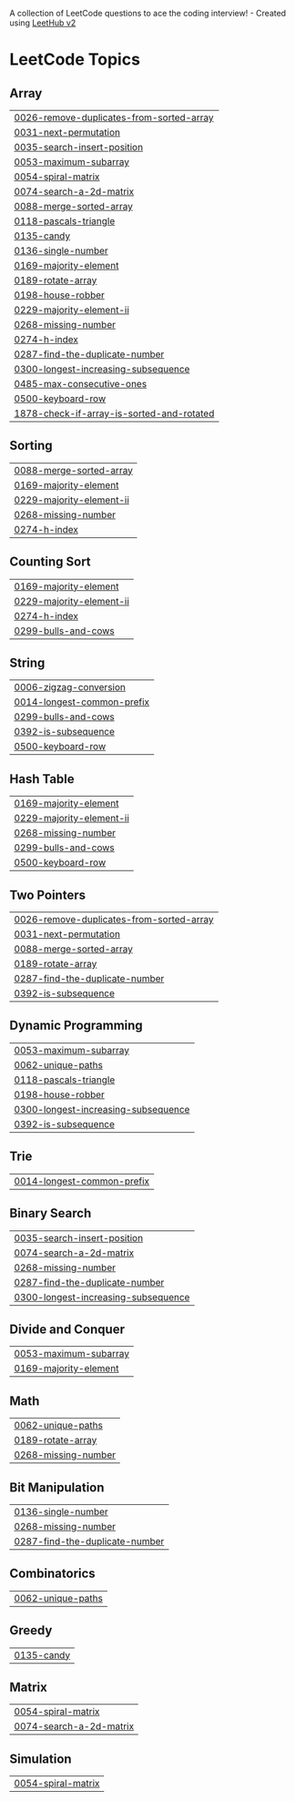 A collection of LeetCode questions to ace the coding interview! - Created using [LeetHub v2](https://github.com/arunbhardwaj/LeetHub-2.0)
<!---LeetCode Topics Start-->
# LeetCode Topics
## Array
|  |
| ------- |
| [0026-remove-duplicates-from-sorted-array](https://github.com/bidisha-15/dsa-bidisha/tree/master/0026-remove-duplicates-from-sorted-array) |
| [0031-next-permutation](https://github.com/bidisha-15/dsa-bidisha/tree/master/0031-next-permutation) |
| [0035-search-insert-position](https://github.com/bidisha-15/dsa-bidisha/tree/master/0035-search-insert-position) |
| [0053-maximum-subarray](https://github.com/bidisha-15/dsa-bidisha/tree/master/0053-maximum-subarray) |
| [0054-spiral-matrix](https://github.com/bidisha-15/dsa-bidisha/tree/master/0054-spiral-matrix) |
| [0074-search-a-2d-matrix](https://github.com/bidisha-15/dsa-bidisha/tree/master/0074-search-a-2d-matrix) |
| [0088-merge-sorted-array](https://github.com/bidisha-15/dsa-bidisha/tree/master/0088-merge-sorted-array) |
| [0118-pascals-triangle](https://github.com/bidisha-15/dsa-bidisha/tree/master/0118-pascals-triangle) |
| [0135-candy](https://github.com/bidisha-15/dsa-bidisha/tree/master/0135-candy) |
| [0136-single-number](https://github.com/bidisha-15/dsa-bidisha/tree/master/0136-single-number) |
| [0169-majority-element](https://github.com/bidisha-15/dsa-bidisha/tree/master/0169-majority-element) |
| [0189-rotate-array](https://github.com/bidisha-15/dsa-bidisha/tree/master/0189-rotate-array) |
| [0198-house-robber](https://github.com/bidisha-15/dsa-bidisha/tree/master/0198-house-robber) |
| [0229-majority-element-ii](https://github.com/bidisha-15/dsa-bidisha/tree/master/0229-majority-element-ii) |
| [0268-missing-number](https://github.com/bidisha-15/dsa-bidisha/tree/master/0268-missing-number) |
| [0274-h-index](https://github.com/bidisha-15/dsa-bidisha/tree/master/0274-h-index) |
| [0287-find-the-duplicate-number](https://github.com/bidisha-15/dsa-bidisha/tree/master/0287-find-the-duplicate-number) |
| [0300-longest-increasing-subsequence](https://github.com/bidisha-15/dsa-bidisha/tree/master/0300-longest-increasing-subsequence) |
| [0485-max-consecutive-ones](https://github.com/bidisha-15/dsa-bidisha/tree/master/0485-max-consecutive-ones) |
| [0500-keyboard-row](https://github.com/bidisha-15/dsa-bidisha/tree/master/0500-keyboard-row) |
| [1878-check-if-array-is-sorted-and-rotated](https://github.com/bidisha-15/dsa-bidisha/tree/master/1878-check-if-array-is-sorted-and-rotated) |
## Sorting
|  |
| ------- |
| [0088-merge-sorted-array](https://github.com/bidisha-15/dsa-bidisha/tree/master/0088-merge-sorted-array) |
| [0169-majority-element](https://github.com/bidisha-15/dsa-bidisha/tree/master/0169-majority-element) |
| [0229-majority-element-ii](https://github.com/bidisha-15/dsa-bidisha/tree/master/0229-majority-element-ii) |
| [0268-missing-number](https://github.com/bidisha-15/dsa-bidisha/tree/master/0268-missing-number) |
| [0274-h-index](https://github.com/bidisha-15/dsa-bidisha/tree/master/0274-h-index) |
## Counting Sort
|  |
| ------- |
| [0169-majority-element](https://github.com/bidisha-15/dsa-bidisha/tree/master/0169-majority-element) |
| [0229-majority-element-ii](https://github.com/bidisha-15/dsa-bidisha/tree/master/0229-majority-element-ii) |
| [0274-h-index](https://github.com/bidisha-15/dsa-bidisha/tree/master/0274-h-index) |
| [0299-bulls-and-cows](https://github.com/bidisha-15/dsa-bidisha/tree/master/0299-bulls-and-cows) |
## String
|  |
| ------- |
| [0006-zigzag-conversion](https://github.com/bidisha-15/dsa-bidisha/tree/master/0006-zigzag-conversion) |
| [0014-longest-common-prefix](https://github.com/bidisha-15/dsa-bidisha/tree/master/0014-longest-common-prefix) |
| [0299-bulls-and-cows](https://github.com/bidisha-15/dsa-bidisha/tree/master/0299-bulls-and-cows) |
| [0392-is-subsequence](https://github.com/bidisha-15/dsa-bidisha/tree/master/0392-is-subsequence) |
| [0500-keyboard-row](https://github.com/bidisha-15/dsa-bidisha/tree/master/0500-keyboard-row) |
## Hash Table
|  |
| ------- |
| [0169-majority-element](https://github.com/bidisha-15/dsa-bidisha/tree/master/0169-majority-element) |
| [0229-majority-element-ii](https://github.com/bidisha-15/dsa-bidisha/tree/master/0229-majority-element-ii) |
| [0268-missing-number](https://github.com/bidisha-15/dsa-bidisha/tree/master/0268-missing-number) |
| [0299-bulls-and-cows](https://github.com/bidisha-15/dsa-bidisha/tree/master/0299-bulls-and-cows) |
| [0500-keyboard-row](https://github.com/bidisha-15/dsa-bidisha/tree/master/0500-keyboard-row) |
## Two Pointers
|  |
| ------- |
| [0026-remove-duplicates-from-sorted-array](https://github.com/bidisha-15/dsa-bidisha/tree/master/0026-remove-duplicates-from-sorted-array) |
| [0031-next-permutation](https://github.com/bidisha-15/dsa-bidisha/tree/master/0031-next-permutation) |
| [0088-merge-sorted-array](https://github.com/bidisha-15/dsa-bidisha/tree/master/0088-merge-sorted-array) |
| [0189-rotate-array](https://github.com/bidisha-15/dsa-bidisha/tree/master/0189-rotate-array) |
| [0287-find-the-duplicate-number](https://github.com/bidisha-15/dsa-bidisha/tree/master/0287-find-the-duplicate-number) |
| [0392-is-subsequence](https://github.com/bidisha-15/dsa-bidisha/tree/master/0392-is-subsequence) |
## Dynamic Programming
|  |
| ------- |
| [0053-maximum-subarray](https://github.com/bidisha-15/dsa-bidisha/tree/master/0053-maximum-subarray) |
| [0062-unique-paths](https://github.com/bidisha-15/dsa-bidisha/tree/master/0062-unique-paths) |
| [0118-pascals-triangle](https://github.com/bidisha-15/dsa-bidisha/tree/master/0118-pascals-triangle) |
| [0198-house-robber](https://github.com/bidisha-15/dsa-bidisha/tree/master/0198-house-robber) |
| [0300-longest-increasing-subsequence](https://github.com/bidisha-15/dsa-bidisha/tree/master/0300-longest-increasing-subsequence) |
| [0392-is-subsequence](https://github.com/bidisha-15/dsa-bidisha/tree/master/0392-is-subsequence) |
## Trie
|  |
| ------- |
| [0014-longest-common-prefix](https://github.com/bidisha-15/dsa-bidisha/tree/master/0014-longest-common-prefix) |
## Binary Search
|  |
| ------- |
| [0035-search-insert-position](https://github.com/bidisha-15/dsa-bidisha/tree/master/0035-search-insert-position) |
| [0074-search-a-2d-matrix](https://github.com/bidisha-15/dsa-bidisha/tree/master/0074-search-a-2d-matrix) |
| [0268-missing-number](https://github.com/bidisha-15/dsa-bidisha/tree/master/0268-missing-number) |
| [0287-find-the-duplicate-number](https://github.com/bidisha-15/dsa-bidisha/tree/master/0287-find-the-duplicate-number) |
| [0300-longest-increasing-subsequence](https://github.com/bidisha-15/dsa-bidisha/tree/master/0300-longest-increasing-subsequence) |
## Divide and Conquer
|  |
| ------- |
| [0053-maximum-subarray](https://github.com/bidisha-15/dsa-bidisha/tree/master/0053-maximum-subarray) |
| [0169-majority-element](https://github.com/bidisha-15/dsa-bidisha/tree/master/0169-majority-element) |
## Math
|  |
| ------- |
| [0062-unique-paths](https://github.com/bidisha-15/dsa-bidisha/tree/master/0062-unique-paths) |
| [0189-rotate-array](https://github.com/bidisha-15/dsa-bidisha/tree/master/0189-rotate-array) |
| [0268-missing-number](https://github.com/bidisha-15/dsa-bidisha/tree/master/0268-missing-number) |
## Bit Manipulation
|  |
| ------- |
| [0136-single-number](https://github.com/bidisha-15/dsa-bidisha/tree/master/0136-single-number) |
| [0268-missing-number](https://github.com/bidisha-15/dsa-bidisha/tree/master/0268-missing-number) |
| [0287-find-the-duplicate-number](https://github.com/bidisha-15/dsa-bidisha/tree/master/0287-find-the-duplicate-number) |
## Combinatorics
|  |
| ------- |
| [0062-unique-paths](https://github.com/bidisha-15/dsa-bidisha/tree/master/0062-unique-paths) |
## Greedy
|  |
| ------- |
| [0135-candy](https://github.com/bidisha-15/dsa-bidisha/tree/master/0135-candy) |
## Matrix
|  |
| ------- |
| [0054-spiral-matrix](https://github.com/bidisha-15/dsa-bidisha/tree/master/0054-spiral-matrix) |
| [0074-search-a-2d-matrix](https://github.com/bidisha-15/dsa-bidisha/tree/master/0074-search-a-2d-matrix) |
## Simulation
|  |
| ------- |
| [0054-spiral-matrix](https://github.com/bidisha-15/dsa-bidisha/tree/master/0054-spiral-matrix) |
<!---LeetCode Topics End-->